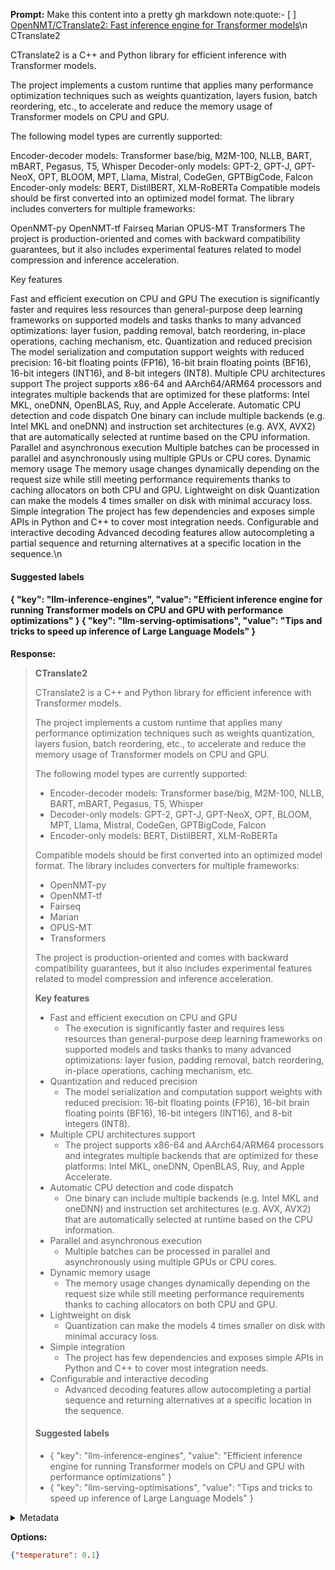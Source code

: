 **Prompt:**
Make this content into a pretty gh markdown note:quote:- [ ] [OpenNMT/CTranslate2: Fast inference engine for Transformer models](https://github.com/OpenNMT/CTranslate2)\n
CTranslate2

CTranslate2 is a C++ and Python library for efficient inference with Transformer models.

The project implements a custom runtime that applies many performance optimization techniques such as weights quantization, layers fusion, batch reordering, etc., to accelerate and reduce the memory usage of Transformer models on CPU and GPU.

The following model types are currently supported:

Encoder-decoder models: Transformer base/big, M2M-100, NLLB, BART, mBART, Pegasus, T5, Whisper
Decoder-only models: GPT-2, GPT-J, GPT-NeoX, OPT, BLOOM, MPT, Llama, Mistral, CodeGen, GPTBigCode, Falcon
Encoder-only models: BERT, DistilBERT, XLM-RoBERTa
Compatible models should be first converted into an optimized model format. The library includes converters for multiple frameworks:

OpenNMT-py
OpenNMT-tf
Fairseq
Marian
OPUS-MT
Transformers
The project is production-oriented and comes with backward compatibility guarantees, but it also includes experimental features related to model compression and inference acceleration.

Key features

Fast and efficient execution on CPU and GPU
The execution is significantly faster and requires less resources than general-purpose deep learning frameworks on supported models and tasks thanks to many advanced optimizations: layer fusion, padding removal, batch reordering, in-place operations, caching mechanism, etc.
Quantization and reduced precision
The model serialization and computation support weights with reduced precision: 16-bit floating points (FP16), 16-bit brain floating points (BF16), 16-bit integers (INT16), and 8-bit integers (INT8).
Multiple CPU architectures support
The project supports x86-64 and AArch64/ARM64 processors and integrates multiple backends that are optimized for these platforms: Intel MKL, oneDNN, OpenBLAS, Ruy, and Apple Accelerate.
Automatic CPU detection and code dispatch
One binary can include multiple backends (e.g. Intel MKL and oneDNN) and instruction set architectures (e.g. AVX, AVX2) that are automatically selected at runtime based on the CPU information.
Parallel and asynchronous execution
Multiple batches can be processed in parallel and asynchronously using multiple GPUs or CPU cores.
Dynamic memory usage
The memory usage changes dynamically depending on the request size while still meeting performance requirements thanks to caching allocators on both CPU and GPU.
Lightweight on disk
Quantization can make the models 4 times smaller on disk with minimal accuracy loss.
Simple integration
The project has few dependencies and exposes simple APIs in Python and C++ to cover most integration needs.
Configurable and interactive decoding
Advanced decoding features allow autocompleting a partial sequence and returning alternatives at a specific location in the sequence.\n
#### Suggested labels
#### {   "key": "llm-inference-engines",   "value": "Efficient inference engine for running Transformer models on CPU and GPU with performance optimizations" } {   "key": "llm-serving-optimisations",   "value": "Tips and tricks to speed up inference of Large Language Models" }

**Response:**
> **CTranslate2**
> 
> CTranslate2 is a C++ and Python library for efficient inference with Transformer models.
> 
> The project implements a custom runtime that applies many performance optimization techniques such as weights quantization, layers fusion, batch reordering, etc., to accelerate and reduce the memory usage of Transformer models on CPU and GPU.
> 
> The following model types are currently supported:
> 
> - Encoder-decoder models: Transformer base/big, M2M-100, NLLB, BART, mBART, Pegasus, T5, Whisper
> - Decoder-only models: GPT-2, GPT-J, GPT-NeoX, OPT, BLOOM, MPT, Llama, Mistral, CodeGen, GPTBigCode, Falcon
> - Encoder-only models: BERT, DistilBERT, XLM-RoBERTa
> 
> Compatible models should be first converted into an optimized model format. The library includes converters for multiple frameworks:
> 
> - OpenNMT-py
> - OpenNMT-tf
> - Fairseq
> - Marian
> - OPUS-MT
> - Transformers
> 
> The project is production-oriented and comes with backward compatibility guarantees, but it also includes experimental features related to model compression and inference acceleration.
> 
> **Key features**
> 
> - Fast and efficient execution on CPU and GPU
>   - The execution is significantly faster and requires less resources than general-purpose deep learning frameworks on supported models and tasks thanks to many advanced optimizations: layer fusion, padding removal, batch reordering, in-place operations, caching mechanism, etc.
> - Quantization and reduced precision
>   - The model serialization and computation support weights with reduced precision: 16-bit floating points (FP16), 16-bit brain floating points (BF16), 16-bit integers (INT16), and 8-bit integers (INT8).
> - Multiple CPU architectures support
>   - The project supports x86-64 and AArch64/ARM64 processors and integrates multiple backends that are optimized for these platforms: Intel MKL, oneDNN, OpenBLAS, Ruy, and Apple Accelerate.
> - Automatic CPU detection and code dispatch
>   - One binary can include multiple backends (e.g. Intel MKL and oneDNN) and instruction set architectures (e.g. AVX, AVX2) that are automatically selected at runtime based on the CPU information.
> - Parallel and asynchronous execution
>   - Multiple batches can be processed in parallel and asynchronously using multiple GPUs or CPU cores.
> - Dynamic memory usage
>   - The memory usage changes dynamically depending on the request size while still meeting performance requirements thanks to caching allocators on both CPU and GPU.
> - Lightweight on disk
>   - Quantization can make the models 4 times smaller on disk with minimal accuracy loss.
> - Simple integration
>   - The project has few dependencies and exposes simple APIs in Python and C++ to cover most integration needs.
> - Configurable and interactive decoding
>   - Advanced decoding features allow autocompleting a partial sequence and returning alternatives at a specific location in the sequence.
> 
> #### Suggested labels
> 
> - { "key": "llm-inference-engines", "value": "Efficient inference engine for running Transformer models on CPU and GPU with performance optimizations" }
> - { "key": "llm-serving-optimisations", "value": "Tips and tricks to speed up inference of Large Language Models" }

<details><summary>Metadata</summary>

- Duration: 11229 ms
- Datetime: 2024-01-13T13:26:38.241994
- Model: gpt-3.5-turbo-0613

</details>

**Options:**
```json
{"temperature": 0.1}
```

